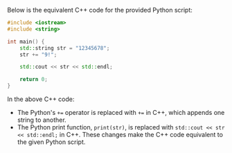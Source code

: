 Below is the equivalent C++ code for the provided Python script:

```cpp
#include <iostream>
#include <string>

int main() {
    std::string str = "12345678";
    str += "9!";

    std::cout << str << std::endl;

    return 0;
}
```

In the above C++ code:
- The Python's `+=` operator is replaced with `+=` in C++, which appends one string to another.
- The Python print function, `print(str)`, is replaced with `std::cout << str << std::endl;` in C++. 
These changes make the C++ code equivalent to the given Python script.
